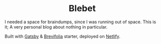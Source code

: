 <h1 align="center">
  Blebet
</h1>

I needed a space for braindumps, since I was running out of space. This is it; A very personal blog about nothing in particular. 

Built with [Gatsby](https://www.gatsbyjs.org/) & [Brevifolia](https://www.gatsbyjs.org/starters/kendallstrautman/brevifolia-gatsby-forestry/) starter, deployed on [Netlify](https://www.netlify.com/).
